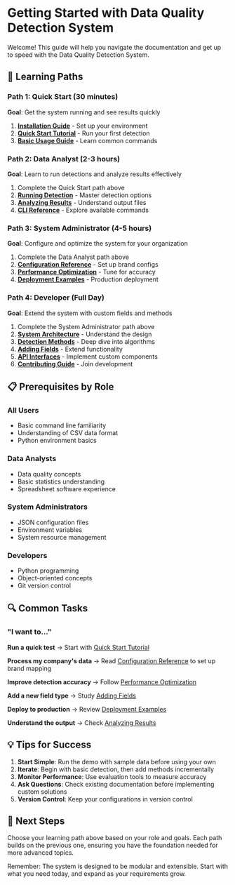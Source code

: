 # Getting Started with Data Quality Detection System

Welcome! This guide will help you navigate the documentation and get up to speed with the Data Quality Detection System.

## 🎯 Learning Paths

### Path 1: Quick Start (30 minutes)
**Goal**: Get the system running and see results quickly

1. **[Installation Guide](installation.md)** - Set up your environment
2. **[Quick Start Tutorial](quick-start.md)** - Run your first detection
3. **[Basic Usage Guide](basic-usage.md)** - Learn common commands

### Path 2: Data Analyst (2-3 hours)
**Goal**: Learn to run detections and analyze results effectively

1. Complete the Quick Start path above
2. **[Running Detection](../user-guides/running-detection.md)** - Master detection options
3. **[Analyzing Results](../user-guides/analyzing-results.md)** - Understand output files
4. **[CLI Reference](../reference/cli.md)** - Explore available commands

### Path 3: System Administrator (4-5 hours)
**Goal**: Configure and optimize the system for your organization

1. Complete the Data Analyst path above
2. **[Configuration Reference](../reference/configuration.md)** - Set up brand configs
3. **[Performance Optimization](../user-guides/optimization.md)** - Tune for accuracy
4. **[Deployment Examples](../deployment/examples.md)** - Production deployment

### Path 4: Developer (Full Day)
**Goal**: Extend the system with custom fields and methods

1. Complete the System Administrator path above
2. **[System Architecture](../architecture/overview.md)** - Understand the design
3. **[Detection Methods](../architecture/detection-methods.md)** - Deep dive into algorithms
4. **[Adding Fields](../development/adding-fields.md)** - Extend functionality
5. **[API Interfaces](../reference/interfaces.md)** - Implement custom components
6. **[Contributing Guide](../development/contributing.md)** - Join development

## 📋 Prerequisites by Role

### All Users
- Basic command line familiarity
- Understanding of CSV data format
- Python environment basics

### Data Analysts
- Data quality concepts
- Basic statistics understanding
- Spreadsheet software experience

### System Administrators
- JSON configuration files
- Environment variables
- System resource management

### Developers
- Python programming
- Object-oriented concepts
- Git version control

## 🔍 Common Tasks

### "I want to..."

**Run a quick test**
→ Start with [Quick Start Tutorial](quick-start.md)

**Process my company's data**
→ Read [Configuration Reference](../reference/configuration.md) to set up brand mapping

**Improve detection accuracy**
→ Follow [Performance Optimization](../user-guides/optimization.md)

**Add a new field type**
→ Study [Adding Fields](../development/adding-fields.md)

**Deploy to production**
→ Review [Deployment Examples](../deployment/examples.md)

**Understand the output**
→ Check [Analyzing Results](../user-guides/analyzing-results.md)

## 💡 Tips for Success

1. **Start Simple**: Run the demo with sample data before using your own
2. **Iterate**: Begin with basic detection, then add methods incrementally
3. **Monitor Performance**: Use evaluation tools to measure accuracy
4. **Ask Questions**: Check existing documentation before implementing custom solutions
5. **Version Control**: Keep your configurations in version control

## 🚀 Next Steps

Choose your learning path above based on your role and goals. Each path builds on the previous one, ensuring you have the foundation needed for more advanced topics.

Remember: The system is designed to be modular and extensible. Start with what you need today, and expand as your requirements grow.